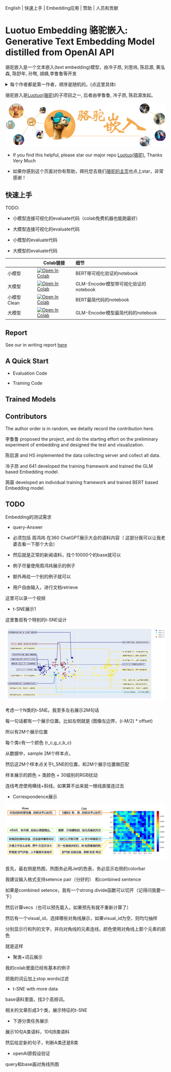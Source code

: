 English | 快速上手 | Embedding应用 | 赞助 | 人员和贡献

# Luotuo Embedding 骆驼嵌入: Generative Text Embedding Model distilled from OpenAI API

骆驼嵌入是一个文本嵌入(text embedding)模型，由冷子昂, 刘思祎, 陈启源, 黄泓森, 陈舒年, 孙骜, 胡婧,李鲁鲁等开发

<details>
  <summary> 每个作者都是第一作者，顺序是随机的。(点这里具体)</summary>

李鲁鲁发起了项目，并完成了初步的验证，提出了KL散度Loss和Hard Negative挖掘。

刘思祎完成了初步训练框架的编写，以及支撑了后面模型上传到hugging face管线。

冷子昂完成了完整的大模型和小模型的训练，包括载入数据和损失函数的实现。

黄泓森负责爬取了OpenAI Embedding的数据。

陈启源协助修改了arxiv的论文。

陈舒年完成了重要的几个可视化。

孙骜（即将）用我们的得到的Embedding，完成CoT的提升实验。

胡婧（即将）完成更多的定量实验。

</details>

骆驼嵌入是[Luotuo(骆驼)](https://github.com/LC1332/Luotuo-Chinese-LLM)的子项目之一, 后者由李鲁鲁, 冷子昂, 陈启源发起。

<p align="center">
    <img src="image/LuotuoEmbedding.png">
</p>

+ If you find this helpful, please star our major repo [Luotuo(骆驼)](https://github.com/LC1332/Luotuo-Chinese-LLM), Thanks Very Much

+ 如果你感到这个页面对你有帮助，拜托您去我们[骆驼的主页](https://github.com/LC1332/Luotuo-Chinese-LLM)也点上star，非常感谢！

## 快速上手


TODO:

+ 小模型连接可视化的evaluate代码（colab免费机器也能跑最好）

+ 大模型连接可视化的evaluate代码

+ 小模型的evaluate代码

+ 大模型的evaluate代码


|  | Colab链接 | 细节 |
| --- | --- | :--- |
| 小模型 | <a href="https://colab.research.google.com/github/LC1332/Luotuo-Chinese-LLM/blob/main/notebook/TuoLingC_evaluation_code.ipynb" target="_parent"><img src="https://colab.research.google.com/assets/colab-badge.svg" alt="Open In Colab"/></a> | BERT带可视化验证的notebook |
| 大模型 | <a href="https://colab.research.google.com/github/LC1332/Luotuo-Chinese-LLM/blob/main/notebook/TuoLingC_evaluation_code.ipynb" target="_parent"><img src="https://colab.research.google.com/assets/colab-badge.svg" alt="Open In Colab"/></a> | GLM-Encoder模型带可视化验证的notebook |
| 小模型Clean | <a href="https://colab.research.google.com/github/LC1332/Luotuo-Chinese-LLM/blob/main/notebook/TuoLingC_evaluation_code.ipynb" target="_parent"><img src="https://colab.research.google.com/assets/colab-badge.svg" alt="Open In Colab"/></a> | BERT最简代码的notebook |
| 大模型 | <a href="https://colab.research.google.com/github/LC1332/Luotuo-Chinese-LLM/blob/main/notebook/TuoLingC_evaluation_code.ipynb" target="_parent"><img src="https://colab.research.google.com/assets/colab-badge.svg" alt="Open In Colab"/></a> | GLM-Encoder模型最简代码的notebook |





## Report

See our in writing report [here](./report.md)


## A Quick Start

+ Evaluation Code

+ Training Code

## Trained Models


## Contributors

The author order is in random, we detailly record the contribution here.

李鲁鲁 proposed the project, and do the starting effort on the preliminary experiment of embedding and designed the test and visualization.

陈启源 and HS implemented the data collecting server and collect all data.

冷子昂 and 641 developed the training framework and trained the GLM based Embedding model.

蒟蒻 developed an individual training framework and trained BERT based Embedding model.

## TODO

Embedding的测试需求

+ query-Answer

- 必须包括 周鸿祎 在360 ChatGPT展示大会的语料内容（ 这部分我可以让我老婆去看一下那个大会）

- 然后就是正常的新闻语料，找个10000个的base就可以

- 例子尽量使用周鸿祎展示的例子

- 额外再给一个别的例子就可以

+ 用户自由输入，进行文档retrieve

这里可以录一个视频

+ t-SNE展示1

这里鲁叔有个特别的t-SNE设计

<p align="center">
    <img src="image/super_tSNE.png">
</p>

考虑一个N类的t-SNE。我至多左右展示2M句话

每一句话都有一个展示位置。比如左侧就是 (图像左边界，(i-M/2) * offset)

所以有2M个展示位置

每个类c有一个颜色 (r_c,g_c,b_c)

从数据中，sample 2M个样本点，

然后这2M个样本点关于t_SNE的位置，和2M个展示位置做匹配

样本展示的颜色 = 类颜色 + 30级别的RGB扰动

连线考虑使用横线+斜线，如果算不出来就一根线直接连过去


+ Correspondence展示

<p align="center">
    <img src="image/CSEvisual.png">
</p>

首先，最右侧是热图，热图务必用Jet的色表，务必显示右侧的colorbar

我建议输入格式支持setence pair（分好的） 和combined sentence

如果是combined setence，我有一个strong divide函数可以切开（记得问我要一下）

然后计算vecs（也可以预先载入，如果预先有就不重新计算了）

然后有一个visual_id，选择哪些对角线展示，如果visual_id为空，则均匀抽样

分别显示行和列的文字，并向对角线的元素连线，颜色使用对角线上那个元素的颜色

就是这样

+ 聚类+词云展示

我的colab里面已经有基本的例子

把我的词云加上stop words过滤


+ t-SNE with more data

base语料里面，找3个高频词。

相关的文章形成3个类，展示特征的t-SNE


+ 下游分类任务展示

展示10句A类语料，10句B类语料

然后给定新的句子，判断A类还是B类

+ openAI原假设验证

query和base画对角线热图 


